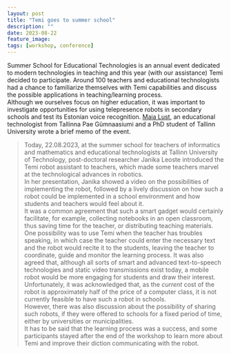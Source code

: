 ```yaml
---
layout: post
title: "Temi goes to summer school"
description: ""
date: 2023-08-22
feature_image: 
tags: [workshop, conference]
---
```


Summer School for Educational Technologies is an annual event dedicated to modern technologies in teaching and this year (with our assistance) Temi decided to participate. Around 100 teachers and educational technologists had a chance to familiarize themselves with Temi capabilities and discuss the possible applications in teaching/learning process.\
Although we ourselves focus on higher education, it was important to investigate opportunities for using telepresence robots in secondary schools and test its Estonian voice recognition.
[Maia Lust](https://www.etis.ee/CV/Maia_Lust/eng/), an educational technologist from Tallinna Pae Gümnaasiumi and a PhD student of Tallinn University wrote a brief memo of the event.

> Today, 22.08.2023, at the summer school for teachers of informatics and mathematics and educational technologists at Tallinn University of Technology, post-doctoral researcher Janika Leoste introduced the Temi robot assistant to teachers, which made some teachers marvel at the technological advances in robotics.\
In her presentation, Janika showed a video on the possibilities of implementing the robot, followed by a lively discussion on how such a robot could be implemented in a school environment and how students and teachers would feel about it.\
It was a common agreement that such a smart gadget would certainly facilitate, for example, collecting notebooks in an open classroom, thus saving time for the teacher, or distributing teaching materials. One possibility was to use Temi when the teacher has troubles speaking, in which case the teacher could enter the necessary text and the robot would recite it to the students, leaving the teacher to coordinate, guide and monitor the learning process. It was also agreed that, although all sorts of smart and advanced text-to-speech technologies and static video transmissions exist today, a mobile robot would be more engaging for students and draw their interest. Unfortunately, it was acknowledged that, as the _current_ cost of the robot is approximately half of the price of a computer class, it is not currently feasible to have such a robot in schools.\
However, there was also discussion about the possibility of sharing such robots, if they were offered to schools for a fixed period of time, either by universities or municipalities.\
It has to be said that the learning process was a success, and some participants stayed after the end of the workshop to learn more about Temi and improve their diction communicating with the robot.